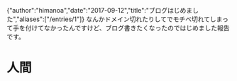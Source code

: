 {"author":"himanoa","date":"2017-09-12","title":"ブログはじめました","aliases":["/entries/1"]}
なんかドメイン切れたりしてでモチベ切れてしまって手を付けてなかったんですけど、ブログ書きたくなったのではじめました報告です。

# 人間

